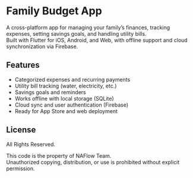 # Family Budget App

A cross-platform app for managing your family’s finances, tracking expenses, setting savings goals, and handling utility bills.  
Built with Flutter for iOS, Android, and Web, with offline support and cloud synchronization via Firebase.

## Features
- Categorized expenses and recurring payments
- Utility bill tracking (water, electricity, etc.)
- Savings goals and reminders
- Works offline with local storage (SQLite)
- Cloud sync and user authentication (Firebase)
- Ready for App Store and web deployment

## License
All Rights Reserved.

This code is the property of NAFlow Team.  
Unauthorized copying, distribution, or use is prohibited without explicit permission.

